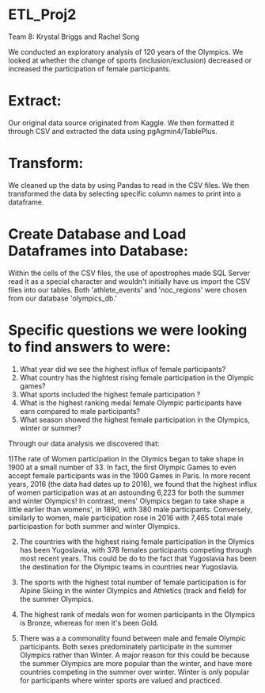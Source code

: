# ETL_Proj2

Team 8: Krystal Briggs and Rachel Song

We conducted an exploratory analysis of 120 years of the Olympics. We looked at whether the change of sports (inclusion/exclusion) decreased or increased the participation of female participants. 

# Extract: 
Our original data source originated from Kaggle. We then formatted it through CSV and extracted the data using pgAgmin4/TablePlus.

# Transform: 
We cleaned up the data by using Pandas to read in the CSV files. We then transformed the data by selecting specific column names to print into a dataframe.

# Create Database and Load Dataframes into Database: 
Within the cells of the CSV files, the use of apostrophes made SQL Server read it as a special character and wouldn't initially have us import the CSV files into our tables. Both 'athlete_events' and 'noc_regions' were chosen from our database 'olympics_db.'

# Specific questions we were looking to find answers to were: 

1) What year did we see the highest influx of female participants?
2) What country has the hightest rising female participation in the Olympic games?
3) What sports included the highest female participation ? 
4) What is the highest ranking medal female Olympic participants have earn compared to male participants? 
5) What season showed the highest female participation in the Olympics, winter or summer? 

Through our data analysis we discovered that:

1)The rate of Women participation in the Olymics began to take shape in 1900 at a small number of 33. In fact, the first Olympic Games to even accept female participants was in the 1900 Games in Paris. In more recent years, 2016 (the data had dates up to 2016), we found that the highest influx of women participation was at an astounding 6,223 for both the summer and winter Olympics! In contrast, mens' Olympics began to take shape a little earlier than womens', in 1890, with 380 male participants. Conversely, similarly to women, male participation rose in 2016 with 7,465 total male participastion for both summer and winter Olympics. 

2) The countries with the highest rising female participation in the Olymics has been Yugoslavia, with 378 females participants competing through most recent years. This could be do to the fact that Yugoslavia has been the destination for the Olympic teams in countries near Yugoslavia.  

3) The sports with the highest total number of female participation is for Alpine Skiing in the winter Olympics and Athletics (track and field) for the summer Olympics.

4) The highest rank of medals won for women participants in the Olympics is Bronze, whereas for men it's been Gold. 

5) There was a a commonality found between male and female Olympic participants. Both sexes predominately participate in the summer Olympics rather than Winter. A major reason for this could be because the summer Olympics are more popular than the winter, and have more countries competing in the summer over winter. Winter is only popular for participants where winter sports are valued and practiced. 





